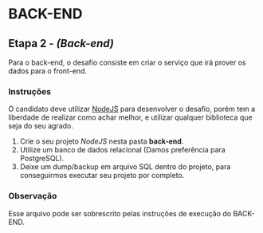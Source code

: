 # BACK-END

## Etapa 2 - *(Back-end)*
Para o back-end, o desafio consiste em criar o serviço que irá prover os dados para o front-end.

### Instruções
O candidato deve utilizar [NodeJS](https://nodejs.org/pt-br/) para desenvolver o desafio, porém tem a liberdade de realizar como achar melhor, e utilizar qualquer biblioteca que seja do seu agrado. 

1. Crie o seu projeto *NodeJS* nesta pasta **back-end**.
2. Utilize um banco de dados relacional (Damos preferência para PostgreSQL).
3. Deixe um dump/backup em arquivo SQL dentro do projeto, para conseguirmos executar seu projeto por completo.

### Observação
Esse arquivo pode ser sobrescrito pelas instruções de execução do BACK-END.